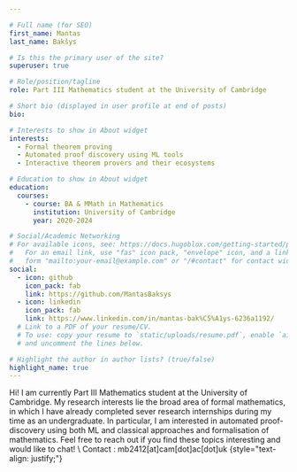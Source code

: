 ```yaml
---

# Full name (for SEO)
first_name: Mantas
last_name: Bakšys

# Is this the primary user of the site?
superuser: true

# Role/position/tagline
role: Part III Mathematics student at the University of Cambridge

# Short bio (displayed in user profile at end of posts)
bio:

# Interests to show in About widget
interests:
  - Formal theorem proving
  - Automated proof discovery using ML tools
  - Interactive theorem provers and their ecosystems

# Education to show in About widget
education:
  courses:
    - course: BA & MMath in Mathematics
      institution: University of Cambridge
      year: 2020-2024

# Social/Academic Networking
# For available icons, see: https://docs.hugoblox.com/getting-started/page-builder/#icons
#   For an email link, use "fas" icon pack, "envelope" icon, and a link in the
#   form "mailto:your-email@example.com" or "/#contact" for contact widget.
social:
  - icon: github
    icon_pack: fab
    link: https://github.com/MantasBaksys
  - icon: linkedin
    icon_pack: fab
    link: https://www.linkedin.com/in/mantas-bak%C5%A1ys-6236a1192/
  # Link to a PDF of your resume/CV.
  # To use: copy your resume to `static/uploads/resume.pdf`, enable `ai` icons in `params.yaml`,
  # and uncomment the lines below.

# Highlight the author in author lists? (true/false)
highlight_name: true
---
```


Hi! I am currently Part III Mathematics student at the University of Cambridge. My research interests lie the broad area of formal mathematics, in which I have already completed sever research internships during my time as an undergraduate. In particular, I am interested in automated proof-discovery using both ML and classical approaches and formalisation of mathematics. Feel free to reach out if you find these topics interesting and would like to chat! \\
Contact : mb2412[at]cam[dot]ac[dot]uk
{style="text-align: justify;"}
